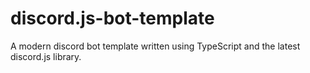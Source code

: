 # discord.js-bot-template

A modern discord bot template written using TypeScript and the latest discord.js library.

